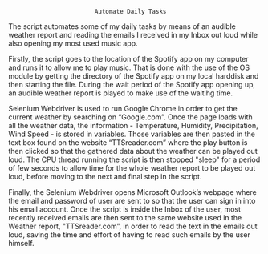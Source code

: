                             Automate Daily Tasks
The script automates some of my daily tasks by means of an audible weather report and reading the emails I received in my Inbox out loud while also opening my most used music app.

Firstly, the script goes to the location of the Spotify app on my computer and runs it to allow me to play music. That is done with the use of the OS module by getting the directory of the Spotify app on my local harddisk and then starting the file.
During the wait period of the Spotify app opening up, an audible weather report is played to make use of the waitihg time.

Selenium Webdriver is used to run Google Chrome in order to get the current weather by searching on “Google.com”. Once the page loads with all the weather data, the information - Temperature, Humidity, Precipitation, Wind Speed - is stored in variables. Those variables are then pasted in the text box found on the website “TTSreader.com” where the play button is then clicked so that the gathered data about the weather can be played out loud. The CPU thread running the script is then stopped "sleep" for a period of few seconds to allow time for the whole weather report to be played out loud, before moving to the next and final step in the script.

Finally, the Selenium Webdriver opens Microsoft Outlook’s webpage where the email and password of user are sent to so that the user can sign in into his email account. Once the script is inside the Inbox of the user, most recently received emails are then sent to the same website used in the Weather report, "TTSreader.com”, in order to read the text in the emails out loud, saving the time and effort of having to read such emails by the user himself.